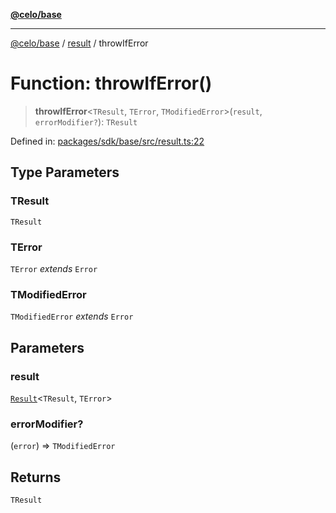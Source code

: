 [**@celo/base**](../../README.md)

***

[@celo/base](../../README.md) / [result](../README.md) / throwIfError

# Function: throwIfError()

> **throwIfError**\<`TResult`, `TError`, `TModifiedError`\>(`result`, `errorModifier?`): `TResult`

Defined in: [packages/sdk/base/src/result.ts:22](https://github.com/celo-org/developer-tooling/blob/master/packages/sdk/base/src/result.ts#L22)

## Type Parameters

### TResult

`TResult`

### TError

`TError` *extends* `Error`

### TModifiedError

`TModifiedError` *extends* `Error`

## Parameters

### result

[`Result`](../type-aliases/Result.md)\<`TResult`, `TError`\>

### errorModifier?

(`error`) => `TModifiedError`

## Returns

`TResult`
